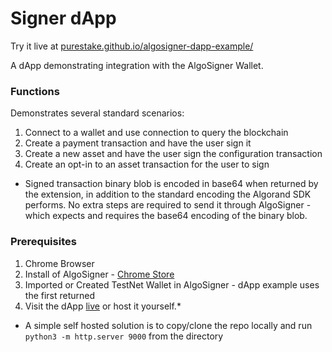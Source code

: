 # Signer dApp 

Try it live at <a href="https://purestake.github.io/algosigner-dapp-example/" target="_blank" rel="noopener noreferrer">purestake.github.io/algosigner-dapp-example/</a>

A dApp demonstrating integration with the AlgoSigner Wallet. 

### Functions
Demonstrates several standard scenarios:

1. Connect to a wallet and use connection to query the blockchain
2. Create a payment transaction and have the user sign it
3. Create a new asset and have the user sign the configuration transaction
4. Create an opt-in to an asset transaction for the user to sign

* Signed transaction binary blob is encoded in base64 when returned by the extension, in addition to the standard encoding the Algorand SDK performs. No extra steps are required to send it through AlgoSigner - which expects and requires the base64 encoding of the binary blob.  

### Prerequisites
1. Chrome Browser
2. Install of AlgoSigner - <a href="https://chrome.google.com/webstore/detail/algosigner/kmmolakhbgdlpkjkcjkebenjheonagdm" target="_blank" rel="noopener noreferrer">Chrome Store</a>
3. Imported or Created TestNet Wallet in AlgoSigner - dApp example uses the first returned
4. Visit the dApp <a href="https://purestake.github.io/algosigner-dapp-example/" target="_blank" rel="noopener noreferrer">live</a> or host it yourself.*

* A simple self hosted solution is to copy/clone the repo locally and run `python3 -m http.server 9000` from the directory 
